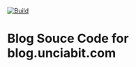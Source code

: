 [![Build](https://github.com/UnciaBit/blog.github.io/actions/workflows/deploy.yml/badge.svg?branch=main)](https://github.com/UnciaBit/blog.github.io/actions/workflows/deploy.yml)

# Blog Souce Code for blog.unciabit.com
